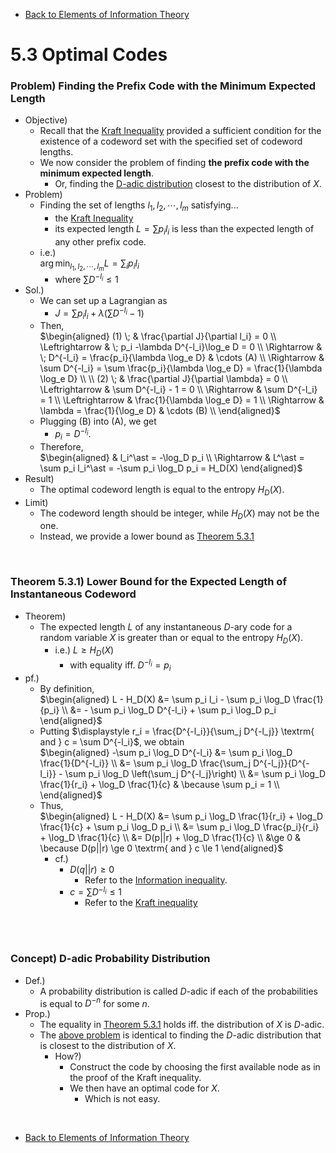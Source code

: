 * [Back to Elements of Information Theory](../../main.md)

# 5.3 Optimal Codes

### Problem) Finding the Prefix Code with the Minimum Expected Length
- Objective)
  - Recall that the [Kraft Inequality](../02/note.md#theorem-521-kraft-inequality) provided a sufficient condition for the existence of a codeword set with the specified set of codeword lengths.
  - We now consider the problem of finding **the prefix code with the minimum expected length**.
    - Or, finding the [D-adic distribution](#concept-d-adic-probability-distribution) closest to the distribution of $`X`$.
- Problem)
  - Finding the set of lengths $`l_1, l_2, \cdots, l_m`$ satisfying...
    - the [Kraft Inequality](../02/note.md#theorem-521-kraft-inequality)
    - its expected length $`L = \sum p_i l_i`$ is less than the expected length of any other prefix code.
  - i.e.)   
    $`\displaystyle \arg\min_{l_1, l_2, \cdots, l_m} L = \sum_i p_i l_i`$
    - where $`\sum D^{-l_i} \le 1`$
- Sol.)
  - We can set up a Lagrangian as
    - $`J = \sum p_i l_i + \lambda \left( \sum D^{-l_i} - 1 \right)`$
  - Then,   
    $`\begin{aligned}
        (1) \; & \frac{\partial J}{\partial l_i} = 0 \\
        \Leftrightarrow & \; p_i -\lambda D^{-l_i}\log_e D = 0 \\
        \Rightarrow & \; D^{-l_i} = \frac{p_i}{\lambda \log_e D} & \cdots (A) \\
        \Rightarrow & \sum D^{-l_i} =  \sum \frac{p_i}{\lambda \log_e D} = \frac{1}{\lambda \log_e D} \\
        \\
        (2) \; & \frac{\partial J}{\partial \lambda} = 0 \\
        \Leftrightarrow & \sum D^{-l_i} - 1 = 0 \\
        \Rightarrow & \sum D^{-l_i} = 1 \\
        \Leftrightarrow & \frac{1}{\lambda \log_e D} = 1 \\
        \Rightarrow & \lambda = \frac{1}{\log_e D} & \cdots (B) \\
    \end{aligned}`$
  - Plugging (B) into (A), we get
    - $`p_i = D^{-l_i}`$.
  - Therefore,   
    $`\begin{aligned}
        & l_i^\ast = -\log_D p_i \\
        \Rightarrow & L^\ast = \sum p_i l_i^\ast = -\sum p_i \log_D p_i = H_D(X)
    \end{aligned}`$
- Result)
  - The optimal codeword length is equal to the entropy $`H_D(X)`$.
- Limit)
  - The codeword length should be integer, while $`H_D(X)`$ may not be the one.
  - Instead, we provide a lower bound as [Theorem 5.3.1](#theorem-531-lower-bound-for-the-expected-length-of-instantaneous-codeword)

<br>

### Theorem 5.3.1) Lower Bound for the Expected Length of Instantaneous Codeword
- Theorem)
  - The expected length $`L`$ of any instantaneous $`D`$-ary code for a random variable $`X`$ is greater than or equal to the entropy $`H_D(X)`$.
    - i.e.) $`L \ge H_D(X)`$
      - with equality iff. $`D^{-l_i} = p_i`$
- pf.)
  - By definition,   
    $`\begin{aligned}
      L - H_D(X) &= \sum p_i l_i - \sum p_i \log_D \frac{1}{p_i} \\
      &= - \sum p_i \log_D D^{-l_i} + \sum p_i \log_D p_i
    \end{aligned}`$
  - Putting $`\displaystyle r_i = \frac{D^{-l_i}}{\sum_j D^{-l_j}} \textrm{ and } c = \sum D^{-l_i}`$, we obtain   
    $`\begin{aligned}
       -\sum p_i \log_D D^{-l_i} &= \sum p_i \log_D \frac{1}{D^{-l_i}} \\ 
      &= \sum p_i \log_D \frac{\sum_j D^{-l_j}}{D^{-l_i}} - \sum p_i \log_D \left(\sum_j D^{-l_j}\right) \\
      &= \sum p_i \log_D \frac{1}{r_i} + \log_D \frac{1}{c} & \because \sum p_i = 1 \\
    \end{aligned}`$
  - Thus,   
    $`\begin{aligned}
      L - H_D(X) &= \sum p_i \log_D \frac{1}{r_i} + \log_D \frac{1}{c} + \sum p_i \log_D p_i \\
      &= \sum p_i \log_D \frac{p_i}{r_i} + \log_D \frac{1}{c} \\
      &= D(p||r)  + \log_D \frac{1}{c} \\
      &\ge 0 & \because D(p||r) \ge 0 \textrm{ and } c \le 1
    \end{aligned}`$
    - cf.) 
      - $`D(q||r) \ge 0`$
        - Refer to the [Information inequality](../../ch02/06/note.md#theorem-263-information-inequality).
      - $`c = \sum D^{-l_i} \le 1`$
        - Refer to the [Kraft inequality](../02/note.md#theorem-521-kraft-inequality)

<br><br>

### Concept) D-adic Probability Distribution
- Def.)
  - A probability distribution is called $`D`$-adic if each of the probabilities is equal to $`D^{-n}`$ for some $`n`$.
- Prop.)
  - The equality in [Theorem 5.3.1](#theorem-531-lower-bound-for-the-expected-length-of-instantaneous-codeword) holds iff. the distribution of $`X`$ is $`D`$-adic.
  - The [above problem](#problem-finding-the-prefix-code-with-the-minimum-expected-length) is identical to finding the $`D`$-adic distribution that is closest to the distribution of $`X`$.
    - How?)
      - Construct the code by choosing the first available node as in the proof of the Kraft inequality.
      - We then have an optimal code for $`X`$.
        - Which is not easy.

<br>

* [Back to Elements of Information Theory](../../main.md)